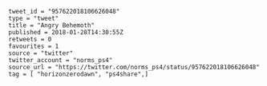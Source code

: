 ```
tweet_id = "957622018106626048"
type = "tweet"
title = "Angry Behemoth"
published = 2018-01-28T14:30:55Z
retweets = 0
favourites = 1
source = "twitter"
twitter_account = "norms_ps4"
source_url = "https://twitter.com/norms_ps4/status/957622018106626048"
tag = [ "horizonzerodawn", "ps4share",]
```

<p class='image'><img src='https://mnf.m17s.net/2018/01/28/DUooJWqXkAI81_-.jpg' alt=''></p>

